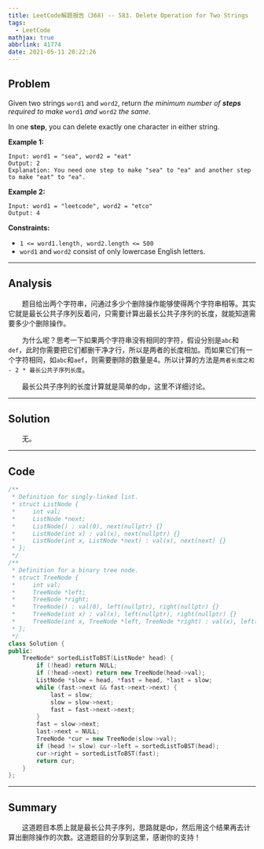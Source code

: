 ```yaml
---
title: LeetCode解题报告（368) -- 583. Delete Operation for Two Strings
tags:
  - LeetCode
mathjax: true
abbrlink: 41774
date: 2021-05-11 20:22:26
---
```


## Problem

Given two strings `word1` and `word2`, return *the minimum number of **steps** required to make* `word1` *and* `word2` *the same*.

In one **step**, you can delete exactly one character in either string.

<!-- more -->

**Example 1:**

```
Input: word1 = "sea", word2 = "eat"
Output: 2
Explanation: You need one step to make "sea" to "ea" and another step to make "eat" to "ea".
```

**Example 2:**

```
Input: word1 = "leetcode", word2 = "etco"
Output: 4
```



**Constraints:**

- `1 <= word1.length, word2.length <= 500`
- `word1` and `word2` consist of only lowercase English letters.

------

## Analysis

&emsp;&emsp;题目给出两个字符串，问通过多少个删除操作能够使得两个字符串相等。其实它就是最长公共子序列反着问，只需要计算出最长公共子序列的长度，就能知道需要多少个删除操作。

&emsp;&emsp;为什么呢？思考一下如果两个字符串没有相同的字符，假设分别是`abc`和`def`，此时你需要把它们都删干净才行，所以是两者的长度相加。而如果它们有一个字符相同，如`abc`和`aef`，则需要删除的数量是4。所以计算的方法是`两者长度之和 - 2 * 最长公共子序列长度`。

&emsp;&emsp;最长公共子序列的长度计算就是简单的dp，这里不详细讨论。

------

## Solution

&emsp;&emsp;无。

------

## Code

```c++
/**
 * Definition for singly-linked list.
 * struct ListNode {
 *     int val;
 *     ListNode *next;
 *     ListNode() : val(0), next(nullptr) {}
 *     ListNode(int x) : val(x), next(nullptr) {}
 *     ListNode(int x, ListNode *next) : val(x), next(next) {}
 * };
 */
/**
 * Definition for a binary tree node.
 * struct TreeNode {
 *     int val;
 *     TreeNode *left;
 *     TreeNode *right;
 *     TreeNode() : val(0), left(nullptr), right(nullptr) {}
 *     TreeNode(int x) : val(x), left(nullptr), right(nullptr) {}
 *     TreeNode(int x, TreeNode *left, TreeNode *right) : val(x), left(left), right(right) {}
 * };
 */
class Solution {
public:
    TreeNode* sortedListToBST(ListNode* head) {
        if (!head) return NULL;
        if (!head->next) return new TreeNode(head->val);
        ListNode *slow = head, *fast = head, *last = slow;
        while (fast->next && fast->next->next) {
            last = slow;
            slow = slow->next;
            fast = fast->next->next;
        }
        fast = slow->next;
        last->next = NULL;
        TreeNode *cur = new TreeNode(slow->val);
        if (head != slow) cur->left = sortedListToBST(head);
        cur->right = sortedListToBST(fast);
        return cur;
    }
};
```

------

## Summary

&emsp;&emsp;这道题目本质上就是最长公共子序列，思路就是dp，然后用这个结果再去计算出删除操作的次数。这道题目的分享到这里，感谢你的支持！
